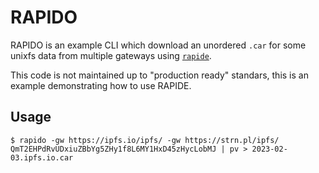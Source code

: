 # RAPIDO

RAPIDO is an example CLI which download an unordered `.car` for some unixfs data from multiple gateways using [`rapide`](../../rapide).

This code is not maintained up to "production ready" standars, this is an example demonstrating how to use RAPIDE.

## Usage

```console
$ rapido -gw https://ipfs.io/ipfs/ -gw https://strn.pl/ipfs/ QmT2EHPdRvUDxiuZBbYg5ZHy1f8L6MY1HxD45zHycLobMJ | pv > 2023-02-03.ipfs.io.car
```